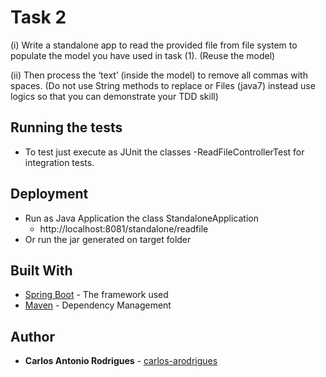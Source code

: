# Task 2


(i) Write a standalone app to read the provided file from file system to populate the model you have used in task (1).   (Reuse the model)

(ii) Then process the ‘text’ (inside the model) to remove all commas with spaces. (Do not use String methods to replace or Files (java7) instead use logics so that you can demonstrate your TDD skill)

## Running the tests

* To test just execute as JUnit the classes 
-ReadFileControllerTest for integration tests.

## Deployment

* Run as Java Application the class StandaloneApplication
	- http://localhost:8081/standalone/readfile
* Or run the jar generated on target folder

## Built With

* [Spring Boot](https://spring.io/docs) - The framework used
* [Maven](https://maven.apache.org/) - Dependency Management

## Author

* **Carlos Antonio Rodrigues** - [carlos-arodrigues](https://github.com/carlos-arodrigues)


